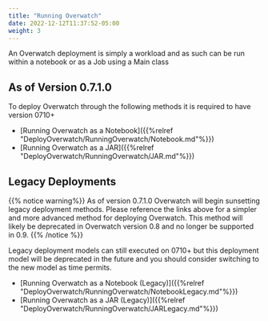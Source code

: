 ```yaml
---
title: "Running Overwatch"
date: 2022-12-12T11:37:52-05:00
weight: 3
---
```


An Overwatch deployment is simply a workload and as such can be run within a notebook or as a Job using a Main class

## As of Version 0.7.1.0
To deploy Overwatch through the following methods it is required to have version 0710+
* [Running Overwatch as a Notebook]({{%relref "DeployOverwatch/RunningOverwatch/Notebook.md"%}})
* [Running Overwatch as a JAR]({{%relref "DeployOverwatch/RunningOverwatch/JAR.md"%}})

## Legacy Deployments

{{% notice warning%}}
As of version 0.7.1.0 Overwatch will begin sunsetting legacy deployment methods. Please reference
the links above for a simpler and more advanced method for deploying Overwatch. 
This method will likely be deprecated in Overwatch version 0.8 and no longer be supported in 0.9.
{{% /notice %}}

Legacy deployment models can still executed on 0710+ but this deployment model will be deprecated in the future 
and you should consider switching to the new model as time permits.
* [Running Overwatch as a Notebook (Legacy)]({{%relref "DeployOverwatch/RunningOverwatch/NotebookLegacy.md"%}})
* [Running Overwatch as a JAR (Legacy)]({{%relref "DeployOverwatch/RunningOverwatch/JARLegacy.md"%}})